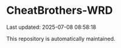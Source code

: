 # CheatBrothers-WRD

Last updated: 2025-07-08 08:58:18

This repository is automatically maintained.
